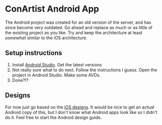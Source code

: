 # ConArtist Android App

The Android project was created for an old version of the server, and has since become very
outdated. Go ahead and replace as much or as little of the existing project as you like. Try and
keep the architecture at least *somewhat* similar to the iOS architecture.

## Setup instructions

1.  Install [Android Studio](https://developer.android.com/studio/index.html). Get the latest
    versions
2.  Not really sure what to do next. Follow the instructions I guess. Open the project in Android
    Studio. Make some AVDs.
3.  Done?!?

## Designs

For now just go based on the [iOS designs](https://www.figma.com/file/gARds2JGbWtGTY8PJBO5NEJf/ConArtist-iOS).
It would be nice to get an actual Android copy of this, but I don't know what Android apps look like
so I didn't do it. Feel free to start the Android design guide.
